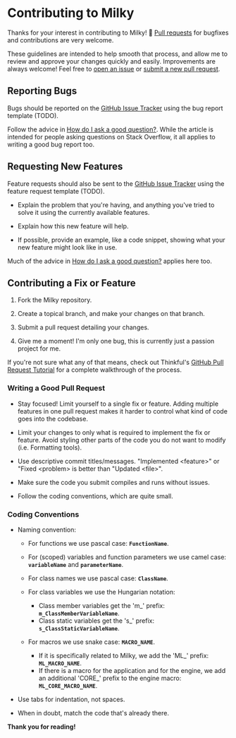 Contributing to Milky
======================

Thanks for your interest in contributing to Milky! :green_heart:
[Pull requests](https://www.quora.com/GitHub-What-is-a-pull-request) for bugfixes and contributions are very welcome.

These guidelines are intended to help smooth that process, and allow me to review and approve your changes quickly and easily. Improvements are always welcome! Feel free to [open an issue][issue-tracker] or [submit a new pull request][submit-pr].

## Reporting Bugs

Bugs should be reported on the [GitHub Issue Tracker][issue-tracker] using the bug report template (TODO).

Follow the advice in [How do I ask a good question?][how-to-ask]. While the article is intended for people asking questions on Stack Overflow, it all applies to writing a good bug report too.

## Requesting New Features

Feature requests should also be sent to the [GitHub Issue Tracker][issue-tracker] using the feature request template (TODO).

- Explain the problem that you're having, and anything you've tried to solve it using the currently available features.

- Explain how this new feature will help.

- If possible, provide an example, like a code snippet, showing what your new feature might look like in use.

Much of the advice in [How do I ask a good question?][how-to-ask] applies here too.

## Contributing a Fix or Feature

1. Fork the Milky repository.

2. Create a topical branch, and make your changes on that branch.

3. Submit a pull request detailing your changes.

4. Give me a moment! I'm only one bug, this is currently just a passion project for me.

If you're not sure what any of that means, check out Thinkful's [GitHub Pull Request Tutorial][thinkful-pr-tutorial] for a complete walkthrough of the process.

### Writing a Good Pull Request

- Stay focused! Limit yourself to a single fix or feature. Adding multiple features in one pull request makes it harder to control what kind of code goes into the codebase.

- Limit your changes to only what is required to implement the fix or feature. Avoid styling other parts of the code you do not want to modify (i.e. Formatting tools).

- Use descriptive commit titles/messages. "Implemented \<feature\>" or "Fixed \<problem\> is better than "Updated \<file\>".

- Make sure the code you submit compiles and runs without issues.

- Follow the coding conventions, which are quite small.

### Coding Conventions

- Naming convention:
  - For functions we use pascal case: **`FunctionName`**.
  - For (scoped) variables and function parameters we use camel case: **`variableName`** and **`parameterName`**.

  - For class names we use pascal case: **`ClassName`**.

  - For class variables we use the Hungarian notation:
    - Class member variables get the 'm_' prefix: **`m_ClassMemberVariableName`**.
    - Class static variables get the 's_' prefix: **`s_ClassStaticVariableName`**.

  - For macros we use snake case: **`MACRO_NAME`**.
    - If it is specifically related to Milky, we add the 'ML_' prefix: **`ML_MACRO_NAME`**.
    - If there is a macro for the application and for the engine, we add an additional 'CORE_' prefix to the engine macro:  **`ML_CORE_MACRO_NAME`**.

- Use tabs for indentation, not spaces.

- When in doubt, match the code that's already there.

**Thank you for reading!**



[github]: https://github.com
[how-to-ask]: https://stackoverflow.com/help/how-to-ask
[issue-tracker]: https://github.com/Ceriole/Milky/issues
[submit-pr]: https://github.com/Ceriole/Milky/pulls
[thinkful-pr-tutorial]: https://www.thinkful.com/learn/github-pull-request-tutorial/
[github-help-closing-keywords]: https://help.github.com/en/articles/closing-issues-using-keywords
